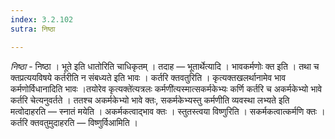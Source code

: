 ```yaml
---
index: 3.2.102
sutra: निष्ठा

---
```

_निष्ठा_ - निष्ठा । भूते इति धातोरिति चाधिकृतम् । तदाह —  भूतार्थेत्यादि । भावकर्मणोः क्त इति । तथा च क्तप्रत्ययविषये कर्तरीति न संबध्यते इति भावः । कर्तरि क्तवतुरिति । कृत्यक्तखलर्थानामेव भाव कर्मणोर्विधानादिति भावः ।तयोरेव कृत्यक्ते॑त्यत्रलः कर्मणी॑त्यस्मात्सकर्मकेभ्यः कर्णि कर्तरि च अकर्मकेभ्यो भावे कर्तरि चेत्यनुवर्तते । ततश्च अकर्मकेभ्यो भावे क्तः, सकर्मकेभ्यस्तु कर्मणीति व्यवस्था लभ्यते इति मत्वोदाहरति —  स्नातं मयेति । अकर्मकत्वाद्भाव क्तः । स्तुतस्त्वया विष्णुरिति । सकर्मकत्वात्कर्मणि क्तः । कर्तरि क्तवतुमुदाहरति —  विष्णुर्विआमिति । 